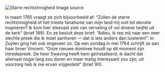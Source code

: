 ![Starre rechtzinnigheid](/assets/data-models/stories/20210000037_bvz_starre-rechtzinnigheid/featured.jpg)
<utm-source sourceUrl="https://hetutrechtsarchief.nl/beeldmateriaal/detail/ba4692ab-ee67-5856-be4b-1d99c9341969">Image source</utm-source>

In maart 1765 vraagt ze zich bijvoorbeeld af: “Zullen de starre rechtzinnigheid of het trieste fanatisme van mijn land mij ooit tot devotie inspireren? Ik kom hier steevast ziek van verveling of vol droeve twijfel uit de kerk” (brief 189). En ze besluit deze brief: “Adieu, ik rep mij naar een zeer slechte preek die ik moet aanhoren — dat is iets anders dan luisteren!”.
In Zuylen ging het ook ongeveer zo. Op een zondag in mei 1764 schrijft ze aan haar broer Vincent: “Onze nieuwe dominee houdt op dit moment zijn intredepreek. De heer Swaving heeft hem geïnstalleerd; ik dacht dat allemaal nogal lang zou duren en maar matig interessant zou zijn; uit voorzorg heb ik me ervan vrijgesteld” (brief 90).
